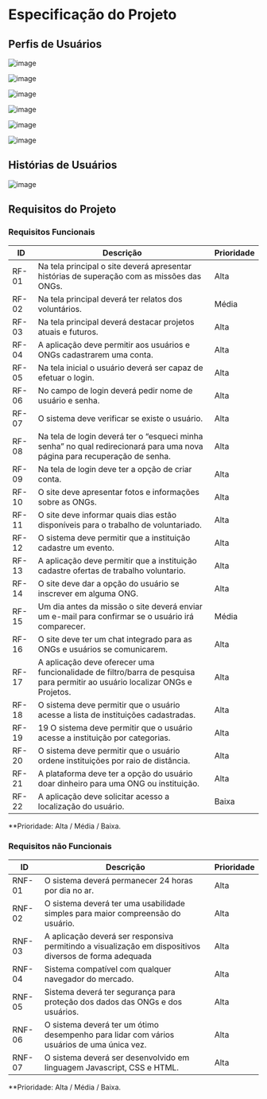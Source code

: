 # Especificação do Projeto

## Perfis de Usuários


![image](https://github.com/ICEI-PUC-Minas-PMV-ADS/pmv-ads-2024-1-e1-proj-web-t11-pmv-ads-2024-1-e1-projetovat/assets/165384143/63e0f896-19f8-4d52-b4a4-a81641de90c1)

![image](https://github.com/ICEI-PUC-Minas-PMV-ADS/pmv-ads-2024-1-e1-proj-web-t11-pmv-ads-2024-1-e1-projetovat/assets/165384143/d50fd74c-4f51-4bc9-a82b-0f3f8350b3f7)

![image](https://github.com/ICEI-PUC-Minas-PMV-ADS/pmv-ads-2024-1-e1-proj-web-t11-pmv-ads-2024-1-e1-projetovat/assets/165384143/99fac715-8172-4b5d-a206-83d0903bff9c)

![image](https://github.com/ICEI-PUC-Minas-PMV-ADS/pmv-ads-2024-1-e1-proj-web-t11-pmv-ads-2024-1-e1-projetovat/assets/165384143/e7f701ad-6d8d-4e31-bc66-58263ccf7fc7)

![image](https://github.com/ICEI-PUC-Minas-PMV-ADS/pmv-ads-2024-1-e1-proj-web-t11-pmv-ads-2024-1-e1-projetovat/assets/165384143/164390b2-144b-4749-87d3-3453d255674f)

![image](https://github.com/ICEI-PUC-Minas-PMV-ADS/pmv-ads-2024-1-e1-proj-web-t11-pmv-ads-2024-1-e1-projetovat/assets/165384143/bded9c6d-fd1d-4104-9596-90ff5f581564)

## Histórias de Usuários

![image](https://github.com/ICEI-PUC-Minas-PMV-ADS/pmv-ads-2024-1-e1-proj-web-t11-pmv-ads-2024-1-e1-projetovat/assets/165384143/6864751f-93d6-42fb-9796-086d05420aea)



## Requisitos do Projeto


### Requisitos Funcionais


|   ID  |           Descrição             | Prioridade |
|-------|---------------------------------|----|
| RF-01 | Na tela principal o site deverá apresentar histórias de superação com as missões das ONGs. | Alta  | 
| RF-02 |  Na tela principal deverá ter relatos dos voluntários.  | Média |
| RF-03 |  Na tela principal deverá destacar projetos atuais e futuros. | Alta  | 
| RF-04 |  A aplicação deve permitir aos usuários e ONGs cadastrarem uma conta. | Alta  | 
| RF-05 | Na tela inicial o usuário deverá ser capaz de efetuar o login. | Alta  | 
| RF-06 | No campo de login deverá pedir nome de usuário e senha. | Alta  |
| RF-07 | O sistema deve verificar se existe o usuário. | Alta  | 
| RF-08 | Na tela de login deverá ter o “esqueci minha senha” no qual redirecionará para uma nova página para recuperação de senha.| Alta  | 
| RF-09 | Na tela de login deve ter a opção de criar conta.  | Alta  |
| RF-10 | O site deve apresentar fotos e informações sobre as ONGs. | Alta  | 
| RF-11 |  O site deve informar quais dias estão disponíveis para o trabalho de voluntariado. | Alta  |
| RF-12 | O sistema deve permitir que a instituição cadastre um evento. | Alta  | 
| RF-13 | A aplicação deve permitir que a instituição cadastre ofertas de trabalho voluntario. | Alta  | 
| RF-14 | O site deve dar a opção do usuário se inscrever em alguma ONG. | Alta  |
| RF-15 | Um dia antes da missão o site deverá enviar um e-mail para confirmar se o usuário irá comparecer. | Média | 
| RF-16 | O site deve ter um chat integrado para as ONGs e usuários se comunicarem. | Alta | 
| RF-17 |A aplicação deve oferecer uma funcionalidade de filtro/barra de pesquisa para permitir ao usuário localizar ONGs e Projetos.| Alta  |
| RF-18 | O sistema deve permitir que o usuário acesse a lista de instituições cadastradas.  | Alta  | 
| RF-19 | 19 O sistema deve permitir que o usuário acesse a instituição por categorias. | Alta | 
| RF-20 | O sistema deve permitir que o usuário ordene instituições por raio de distância. | Alta  |
| RF-21 | A plataforma deve ter a opção do usuário doar dinheiro para uma ONG ou instituição. | Alta  | 
| RF-22 | A aplicação deve solicitar acesso a localização do usuário.  | Baixa  | 

**Prioridade: Alta / Média / Baixa. 

### Requisitos não Funcionais


|ID    | Descrição                | Prioridade |
|--------|---------------------------------|----|
| RNF-01 |  O sistema deverá permanecer 24 horas por dia no ar. | Alta   | 
| RNF-02 |  O sistema deverá ter uma usabilidade simples para maior compreensão do usuário. | Alta   |                  
| RNF-03 |  A aplicação deverá ser responsiva permitindo a visualização em dispositivos diversos de forma adequada | Alta   | 
| RNF-04  | Sistema compatível com qualquer navegador do mercado.                     | Alta   |
| RNF-05| Sistema deverá ter segurança para proteção dos dados das ONGs e dos usuários. | Alta   |
| RNF-06| O sistema deverá ter um ótimo desempenho para lidar com vários usuários de uma única vez. | Alta   |
| RNF-07| O sistema deverá ser desenvolvido em linguagem Javascript, CSS e HTML. | Alta   |





**Prioridade: Alta / Média / Baixa. 

